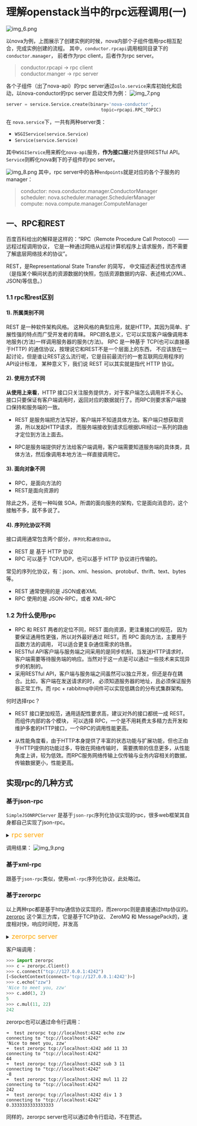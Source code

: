 # 理解openstack当中的rpc远程调用(一)

![img_6.png](img_6.png)

以nova为例，上图展示了创建实例的时候，nova内部个子组件借用rpc相互配合，完成实例创建的流程。
其中，`conductor.rpcapi`调用相同目录下的`conductor.manager`， 前者作为rpc client，后者作为rpc server。

> conductor.rpcapi -> rpc client    
> conductor.manger -> rpc server

各个子组件（出了nova-api）的rpc server通过`oslo.service`来库初始化和启动，以nova-conductor的rpc server
启动文件为例：
![img_7.png](img_7.png)

```python
server = service.Service.create(binary='nova-conductor',
                                    topic=rpcapi.RPC_TOPIC)
```

在 `nova.service`下，一共有两种server类：
- `WSGIService(service.Service)`
- `Service(service.Service)`

其中`WSGIService`用来孵化`nova-api`服务，**作为接口层**对外提供RESTful API。
`Service`则孵化nova剩下的子组件的rpc server。

![img_8.png](img_8.png)
其中，rpc server中的各种`endpoints`就是对应的各个子服务的manager：
> conductor: nova.conductor.manager.ConductorManager    
> scheduler: nova.scheduler.manager.SchedulerManager    
> compute: nova.compute.manager.ComputeManager  

## 一、RPC和REST

百度百科给出的解释是这样的：“RPC（Remote Procedure Call Protocol）——远程过程调用协议，
它是一种通过网络从远程计算机程序上请求服务，而不需要了解底层网络技术的协议”。

REST，是Representational State Transfer 的简写，
中文描述表述性状态传递（是指某个瞬间状态的资源数据的快照，包括资源数据的内容、表述格式(XML、JSON)等信息。）

### 1.1 rpc和rest区别

#### 1). 所属类别不同
REST 是一种软件架构风格。 这种风格的典型应用，就是HTTP。其因为简单、扩展性强的特点而广受开发者的青睐。
RPC顾名思义，它可以实现客户端像调用本地服务(方法)一样调用服务器的服务(方法)。
RPC 是一种基于 TCP(也可以直接基于HTTP) 的通信协议，按理说它和REST不是一个层面上的东西，
不应该放在一起讨论，但是谁让REST这么流行呢，它是目前最流行的一套互联网应用程序的API设计标准，
某种意义下，我们说 REST 可以其实就是指代 HTTP 协议。

#### 2). 使用方式不同

**从使用上来看**，HTTP 接口只关注服务提供方，对于客户端怎么调用并不关心。
接口只要保证有客户端调用时，返回对应的数据就行了。而RPC则要求客户端接口保持和服务端的一致。

* REST 是服务端把方法写好，客户端并不知道具体方法。客户端只想获取资源，所以发起HTTP请求，
  而服务端接收到请求后根据URI经过一系列的路由才定位到方法上面去。
  
* RPC是服务端提供好方法给客户端调用，客户端需要知道服务端的具体类，具体方法，然后像调用本地方法一样直接调用它。

#### 3). 面向对象不同

* RPC，是面向方法的
* REST是面向资源的
  
除此之外，还有一种叫做 SOA，所谓的面向服务的架构，它是面向消息的，这个接触不多，就不多说了。

#### 4). 序列化协议不同
接口调用通常包含两个部分，`序列化`和`通信协议`。

* REST 是 基于 HTTP 协议
* RPC 可以基于 TCP/UDP，也可以基于 HTTP 协议进行传输的。

常见的序列化协议，有：json、xml、hession、protobuf、thrift、text、bytes等。

* REST 通常使用的是 JSON或者XML
* RPC 使用的是 JSON-RPC，或者 XML-RPC

### 1.2 为什么使用rpc

* RPC 和 REST 两者的定位不同，REST 面向资源，更注重接口的规范，
  因为要保证通用性更强，所以对外最好通过 REST。而 RPC 面向方法，主要用于函数方法的调用，
  可以适合更复杂通信需求的场景。
* RESTful API客户端与服务端之间采用的是同步机制，当发送HTTP请求时，
  客户端需要等待服务端的响应。当然对于这一点是可以通过一些技术来实现异步的机制的。
* 采用RESTful API，客户端与服务端之间虽然可以独立开发，但还是存在耦合。比如，客户端在发送请求的时，
  必须知道服务器的地址，且必须保证服务器正常工作。而 rpc + rabbitmq中间件可以实现低耦合的分布式集群架构。
  
何时选择rpc？

* REST 接口更加规范，通用适配性要求高，建议对外的接口都统一成 REST。而组件内部的各个模块，
  可以选择 RPC，一个是不用耗费太多精力去开发和维护多套的HTTP接口，一个RPC的调用性能更高。
  
* 从性能角度看，由于HTTP本身提供了丰富的状态功能与扩展功能，但也正由于HTTP提供的功能过多，导致在网络传输时，
  需要携带的信息更多，从性能角度上讲，较为低效。而RPC服务网络传输上仅传输与业务内容相关的数据，
  传输数据更小，性能更高。
  
## 实现rpc的几种方式
### 基于json-rpc
`SimpleJSONRPCServer` 是基于`json-rpc`序列化协议实现的rpc，很多web框架其自身都自己实现了json-rpc。
<details> 
<summary><font size="4" color="orange">rpc server</font></summary>

```python
from jsonrpclib.SimpleJSONRPCServer import SimpleJSONRPCServer

class cal(object):
    
    print("successfully received message!")
    add = lambda self, x, y: x + y
    sub = lambda self, x, y: x - y
    div = lambda self, x, y: x / y
    mul = lambda self, x, y: x * y

obj = cal()
server = SimpleJSONRPCServer(('localhost', 8080))
server.register_instance(obj)
print("RPC server started!")
server.serve_forever()
```

</details>

调用结果：
![img_9.png](img_9.png)

### 基于xml-rpc
跟基于`json-rpc`类似，使用`xml-rpc`序列化协议，此处略过。

### 基于zerorpc
以上两种rpc都是基于http通信协议实现的，而zerorpc则是直接通过http协议的。   
[zerorpc](https://github.com/0rpc/zerorpc-python)
这个第三方库，它是基于TCP协议、 ZeroMQ 和 MessagePack的，速度相对快，响应时间短，并发高

<details> 
<summary><font size="4" color="orange">zerorpc server</font></summary>

```python
import zerorpc

class cal(object):

    echo = lambda self, name: "Nice to meet you, %s" % name
    add = lambda self, x, y: int(x) + int(y)
    sub = lambda self, x, y: int(x) - int(y)
    div = lambda self, x, y: int(x) / int(y)
    mul = lambda self, x, y: int(x) * int(y)

s = zerorpc.Server(cal())
s.bind("tcp://0.0.0.0:4242")
print("Zerorpc started...")
s.run()
```
</details>

客户端调用：
```python
>>> import zerorpc
>>> c = zerorpc.Client()
>>> c.connect("tcp://127.0.0.1:4242")
[<SocketContext(connect='tcp://127.0.0.1:4242')>]
>>> c.echo("zzw")
'Nice to meet you, zzw'
>>> c.add(3, 2)
5
>>> c.mul(11, 22)
242
```
zerorpc也可以通过命令行调用：
```shell
➜  test zerorpc tcp://localhost:4242 echo zzw
connecting to "tcp://localhost:4242"
'Nice to meet you, zzw'
➜  test zerorpc tcp://localhost:4242 add 11 33
connecting to "tcp://localhost:4242"
44
➜  test zerorpc tcp://localhost:4242 sub 3 11
connecting to "tcp://localhost:4242"
-8
➜  test zerorpc tcp://localhost:4242 mul 11 22
connecting to "tcp://localhost:4242"
242
➜  test zerorpc tcp://localhost:4242 div 1 3
connecting to "tcp://localhost:4242"
0.3333333333333333
```

同样的，zerorpc server也可以通过命令行启动，不在赘述。



